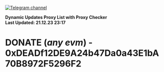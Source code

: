 [![Telegram channel](https://img.shields.io/endpoint?url=https://runkit.io/damiankrawczyk/telegram-badge/branches/master?url=https://t.me/n4z4v0d)](https://t.me/n4z4v0d) 

**Dynamic Updates Proxy List with Proxy Checker**  
**Last Updated: 21.12.23 23:17**

# DONATE (_any evm_) - 0xDEADf12DE9A24b47Da0a43E1bA70B8972F5296F2
